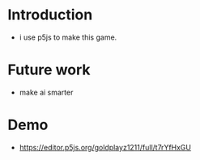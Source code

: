 # Introduction
- i use p5js to make this game.
# Future work
- make ai smarter
# Demo
- https://editor.p5js.org/goldplayz1211/full/t7rYfHxGU
